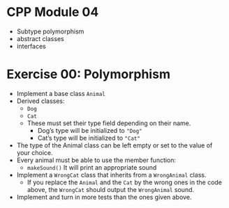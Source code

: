 # CPP Module 04
- Subtype polymorphism
- abstract classes
- interfaces


# Exercise 00: Polymorphism
- Implement a base class `Animal`
- Derived classes:
	- `Dog`
	- `Cat`
	- These must set their type field depending on their name.
		- Dog’s type will be initialized to `"Dog"`
		- Cat’s type will be initialized to `"Cat"`
- The type of the Animal class can be left empty or set to the value of your choice.
- Every animal must be able to use the member function:
	- `makeSound()` It will print an appropriate sound
- Implement a `WrongCat` class that inherits from a `WrongAnimal` class. 
	- If you replace the `Animal` and the `Cat` by the wrong ones in the code above, the `WrongCat` should output the `WrongAnimal` sound.
- Implement and turn in more tests than the ones given above.